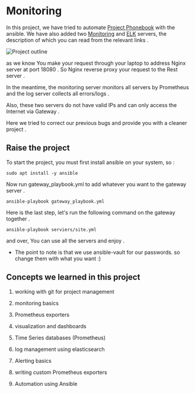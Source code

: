 # Monitoring

In this project, we have tried to automate [Project Phonebook](https://github.com/Ygn-Amirjani/Phonebook) with the ansible. We have also added two [Monitoring](https://github.com/MinaMohammadi/Monitoring/tree/master/roles/monitoring-server) and [ELK](https://github.com/MinaMohammadi/Monitoring/tree/master/roles/elk) servers, the description of which you can read from the relevant links .

![Project outline](ProjectImage/photo5879718642797623379.jpg)

as we know You make your request through your laptop to address Nginx server at port 18080 . So Nginx reverse proxy your request to the Rest server . 

In the meantime, the monitoring server monitors all servers by Prometheus and the log server collects all errors/logs .

Also, these two servers do not have valid IPs and can only access the Internet via Gateway .

Here we tried to correct our previous bugs and provide you with a cleaner project .

## Raise the project

To start the project, you must first install ansible on your system, so :

```
sudo apt install -y ansible
```

Now run gateway_playbook.yml to add whatever you want to the gateway server .

```
ansible-playbook gateway_playbook.yml
```

Here is the last step, let's run the following command on the gateway together .

```
ansible-playbook serviers/site.yml
```

and over, You can use all the servers and enjoy .

* The point to note is that we use ansible-vault for our passwords. so change them with what you want :)

## Concepts we learned in this project 

1. working with git for project management

2. monitoring basics

3. Prometheus exporters

4. visualization and dashboards

5. Time Series databases (Prometheus)

6. log management using elasticsearch

7. Alerting basics

8. writing custom Prometheus exporters

9. Automation using Ansible